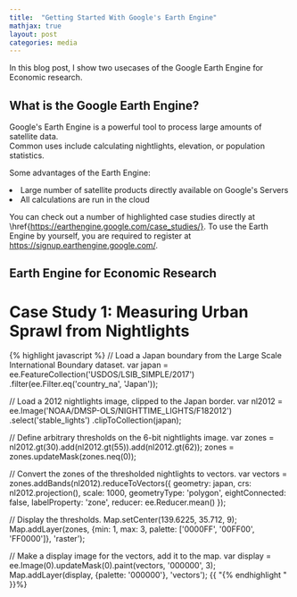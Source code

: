 ```yaml
---
title:  "Getting Started With Google's Earth Engine"
mathjax: true
layout: post
categories: media
---
```


In this blog post, I show two usecases of the Google Earth Engine for Economic research.

## What is the Google Earth Engine?
Google's Earth Engine is a powerful tool to process large amounts of satellite data. <br>
Common uses include calculating nightlights, elevation, or population statistics. 

Some advantages of the Earth Engine:
<li> Large number of satellite products directly available on Google's Servers </li>
<li> All calculations are run in the cloud </li>

You can check out a number of highlighted case studies directly at \href{https://earthengine.google.com/case_studies/}. 
To use the Earth Engine by yourself, you are required to register at https://signup.earthengine.google.com/.

## Earth Engine for Economic Research 
# Case Study 1: Measuring Urban Sprawl from Nightlights

{% highlight javascript %}
// Load a Japan boundary from the Large Scale International Boundary dataset.
var japan = ee.FeatureCollection('USDOS/LSIB_SIMPLE/2017')
  .filter(ee.Filter.eq('country_na', 'Japan'));

// Load a 2012 nightlights image, clipped to the Japan border.
var nl2012 = ee.Image('NOAA/DMSP-OLS/NIGHTTIME_LIGHTS/F182012')
  .select('stable_lights')
  .clipToCollection(japan);

// Define arbitrary thresholds on the 6-bit nightlights image.
var zones = nl2012.gt(30).add(nl2012.gt(55)).add(nl2012.gt(62));
zones = zones.updateMask(zones.neq(0));

// Convert the zones of the thresholded nightlights to vectors.
var vectors = zones.addBands(nl2012).reduceToVectors({
  geometry: japan,
  crs: nl2012.projection(),
  scale: 1000,
  geometryType: 'polygon',
  eightConnected: false,
  labelProperty: 'zone',
  reducer: ee.Reducer.mean()
});

// Display the thresholds.
Map.setCenter(139.6225, 35.712, 9);
Map.addLayer(zones, {min: 1, max: 3, palette: ['0000FF', '00FF00', 'FF0000']}, 'raster');

// Make a display image for the vectors, add it to the map.
var display = ee.Image(0).updateMask(0).paint(vectors, '000000', 3);
Map.addLayer(display, {palette: '000000'}, 'vectors');
{{ "{% endhighlight " }}%}
